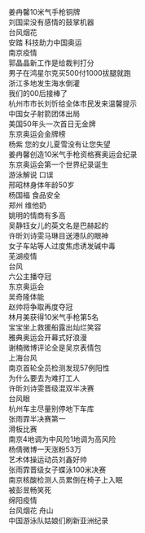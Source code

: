 姜冉馨10米气手枪铜牌  
刘国梁没有感情的鼓掌机器  
台风烟花  
安踏 科技助力中国奥运  
南京疫情  
郭晶晶新工作是给裁判打分  
男子在鸿星尔克买500付1000拔腿就跑  
浙江多地发生海水倒灌  
我们的00后接棒了  
杭州市市长刘忻给全体市民发来温馨提示  
中国女子射箭团体出局  
美国50年头一次首日无金牌  
东京奥运会金牌榜  
杨紫 您的女儿夏雪没有让您失望  
姜冉馨创造10米气手枪资格赛奥运会纪录  
东京奥运会第一个世界纪录诞生  
游泳解说 口误  
邢昭林身体年龄50岁  
杨国福 食品安全  
郑州 维他奶  
姚明的情商有多高  
吴静钰女儿的英文名是巴赫起的  
许昕刘诗雯马琳目送港队的眼神  
女子车站等人过度焦虑诱发碱中毒  
芜湖疫情  
台风  
六公主播夺冠  
东京奥运会  
吴奇隆体能  
赵帅将争取再度夺冠  
林月美获得10米气手枪第5名  
宝宝坐上救援船露出灿烂笑容  
雅典奥运会开幕式好浪漫  
谢楠微博评论全是吴京表情包  
上海台风  
南京首轮全员检测发现57例阳性  
为什么要去为难打工人  
许昕刘诗雯晋级混双半决赛  
台风眼  
杭州车主尽量别停地下车库  
张雨霏半决赛第一  
滑板比赛  
南京4地调为中风险1地调为高风险  
杨倩微博一天涨粉53万  
艺术体操运动员刘鑫好帅  
张雨霏晋级女子蝶泳100米决赛  
南京核酸检测人员累倒在椅子上入眠  
被彭昱畅笑死  
绵阳疫情  
台风烟花 舟山  
中国游泳队姑娘们刷新亚洲纪录  
